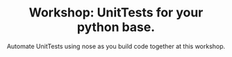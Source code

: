 ---
layout: workshop
title: "Workshop: UnitTests for your python base."
subtitle: "Automate UnitTests using nose as you build code together at this workshop."
datelocation: "20 May 2018, Bangalore"
city: Bangalore
start_time: 2018-05-20
end_time: 2018-05-20
description: ""
boxoffice_item_collection: "e2ea67ca-e20a-4f89-80c9-20641e04c13d"

instructors:
- name: Pooja Shah
  image_url:
  website:
    url: https://p00j4.github.io/
    label: Github
  byline: Open source enthusiast
  bio: |
    Pooja is an automation nerd and open source enthusiast. She loves brainstorming and implementing crazy ideas to figure out ways to improve the product quality. Having a blend of dev, qa & devops mindset, she strives to bridge the gaps between all the teams to attain the best results. Driven by curiosity to learn & share new things every day, she [pens](https://p00j4.github.io/){:target="_blank"} them, open-source, record tutorials and talk about them at relevant conferences, some of the glimpses can be found on [youtube](https://www.youtube.com/c/PoojaShahQAgirl){:target="_blank"} as well.

    With the help of some of her loving friends, she now has a special colleague named [alice](https://p00j4.github.io/#alice){:target="_blank"}, a talking bot she has created to help herself in work & gain her free time to play Pokemon 

- name: Akshay Goel
  image_url:
  website:
    url: https://www.linkedin.com/in/akshay58538/
    label: Linkedin
  byline: Tech Lead, MoEngage Inc
  bio: |
    Akshay is a programming standards enthusiast and he comes with a strong background in Python and Java building various systems for scale earlier for Paypal and now MoEngage. He tries to make writing production-grade code as easy as a breeze for anyone and everyone. As Technical Architect at MoEngage, making systems (distributed obviously) dance to his tune is something he enjoys. Some of his major contributions have been building an in-memory cache, a python-based structural/contextual log writer, an ORM to build Structured/Unstructured Objects and saving them to any downstream database etc. Outside of work, he enjoys food and listening to music. He plays badminton regularly and loves competing there. 

overview:
  left_content: |

    # Abstract
    Are you new to unit testing? TDD looks like a buzz word? <br><br>
    Or do you feel like you know the syntax, but would like to understand new idioms and where to use them? <br><br>
    Want to watch an experienced TDD developer create code from nothing? <br><br>
    Instead of just covering the syntax, we will introduce most of UnitTests using nose as we build code together. <br><br>

    # Requirements

    - Basic knowledge of coding in Python is required, understanding web RestAPI is a plus. <br><br>
    - Please bring you own laptop with python 2.7 or above installed <br><br>
    - Detailed setup instructions will be emailed a week before the workshop day <br><br>

    # links

    Slides: [https://www.slideshare.net/secret/qI09RrNQ86pf0P](https://www.slideshare.net/secret/qI09RrNQ86pf0P){:target="_blank"} <br>
    Github: [https://github.com/p00j4/unittest_with_nose](https://github.com/p00j4/unittest_with_nose){:target="_blank"}

  right_content: |
    
    # Outline

    Each section goes with understanding and implementing each one hands-on.
    
    - Introduction

        - Why unit tests, what is it and why should I care ? 10 m
        - Getting started [setup] 10 m
        - Writing Tests: basics [ usage of unittests library ] 20 m

    - Coverage

        - How to cover most of the code with ease & speed up development & execution
        - Parameterise 10 m
        - Mock & various ways of using patch 20 m
        - Mock with Autospec and SideEffect 20 m - Control test run using nose 20 m
        - Run specific test function
        - Coverage html
        - Speed up more with multi process
        - Test Reporting : beautiful readable reports 20 m

    - Dont’s 10 m

        - Will work on few frequent typical mistakes which usually we do & tricks on how to avoid them

    - Q & A 30 m

        - We together will work on remaining problems

---